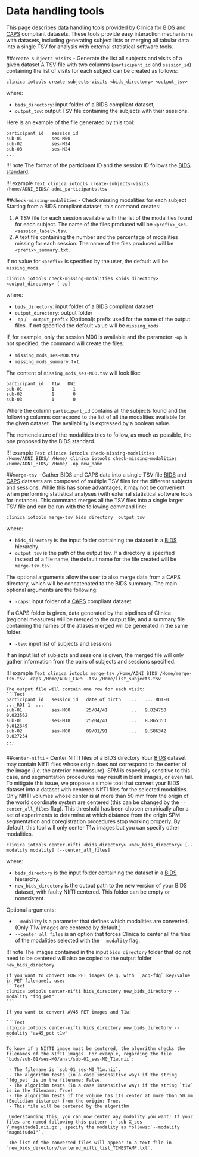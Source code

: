 # Data handling tools

This page describes data handling tools provided by Clinica for [BIDS](http://bids.neuroimaging.io) and [CAPS](../CAPS/Introduction) compliant datasets. These tools provide easy interaction mechanisms with datasets, including generating subject lists or merging all tabular data into a single TSV for analysis with external statistical software tools.

##`create-subjects-visits` - Generate the list all subjects and visits of a given dataset
A TSV file with two columns (`participant_id` and `session_id`) containing the list of visits for each subject can be created as follows:
```Text
clinica iotools create-subjects-visits <bids_directory> <output_tsv>
```
where:

- `bids_directory`: input folder of a BIDS compliant dataset,
- `output_tsv`: output TSV file containing the subjects with their sessions.

Here is an example of the file generated by this tool:
```Text
participant_id   session_id
sub-01           ses-M00
sub-02           ses-M24
sub-03           ses-M24
...
```

!!! note
    The format of the participant ID and the session ID follows the [BIDS standard](http://bids.neuroimaging.io/bids_spec1.0.0.pdf).

!!! example
    ```Text
    clinica iotools create-subjects-visits /home/ADNI_BIDS/ adni_participants.tsv
    ```

##`check-missing-modalities` - Check missing modalities for each subject
Starting from a BIDS compliant dataset, this command creates:

1. A TSV file for each session available with the list of the modalities found for each subject. The name of the files produced will be `<prefix>_ses-<session_label>.tsv`.
2. A text file containing the number and the percentage of modalities missing for each session. The name of the files produced will be `<prefix>_summary.txt`.

If no value for `<prefix>` is specified by the user, the default will be `missing_mods`.

```Text
clinica iotools check-missing-modalities <bids_directory> <output_directory> [-op]
```
where:

- `bids_directory`: input folder of a BIDS compliant dataset
- `output_directory`: output folder
- `-op` / `--output_prefix` (Optional):  prefix used for the name of the output files. If not specified the default value will be `missing_mods`

If, for example, only the session M00 is available and the parameter `-op` is not specified, the command will create the files:

- `missing_mods_ses-M00.tsv`
- `missing_mods_summary.txt`.

The content of `missing_mods_ses-M00.tsv` will look like:
```
participant_id   T1w   DWI
sub-01           1       1
sub-02           1       0
sub-03           1       0
```

Where the column `participant_id` contains all the subjects found and the following columns correspond to the list of all the modalities available for the given dataset. The availability is expressed by a boolean value.

The nomenclature of the modalities tries to follow, as much as possible, the one proposed by the BIDS standard.

!!! example
    ```Text
    clinica iotools check-missing-modalities /Home/ADNI_BIDS/ /Home/
    clinica iotools check-missing-modalities /Home/ADNI_BIDS/ /Home/ -op new_name
    ```

##`merge-tsv` - Gather BIDS and CAPS data into a single TSV file
[BIDS](http://bids.neuroimaging.io) and [CAPS](../CAPS/Introduction) datasets are composed of multiple TSV files for the different subjects and sessions. While this has some advantages, it may not be convenient when performing statistical analyses (with external statistical software tools for instance).
This command merges all the TSV files into a single larger TSV file and can be run with the following command line:

```
clinica iotools merge-tsv bids_directory  output_tsv
```
where:

- `bids_directory` is the input folder containing the dataset in a [BIDS](http://bids.neuroimaging.io) hierarchy.
- `output_tsv` is the path of the output tsv. If a directory is specified instead of a file name, the default name for the file created will be `merge-tsv.tsv`.

The optional arguments allow the user to also merge data from a CAPS directory, which will be concatenated to the BIDS summary.
The main optional arguments are the following:

- `-caps`: input folder of a [CAPS](../CAPS/Introduction) compliant dataset

If a CAPS folder is given, data generated by the pipelines of Clinica (regional measures) will be merged to the output file, and a summary file containing the names of the atlases merged will be generated in the same folder.

- `-tsv`: input list of subjects and sessions

If an input list of subjects and sessions is given, the merged file will only gather information from the pairs of subjects and sessions specified.

!!! example
    ```Text
    clinica iotools merge-tsv /Home/ADNI_BIDS /Home/merge-tsv.tsv -caps /Home/ADNI_CAPS -tsv /Home/list_subjects.tsv
    ```

    The output file will contain one row for each visit:
    ```Text
    participant_id   session_id   date_of_birth   ...   ..._ROI-0   ..._ROI-1  ...
    sub-01           ses-M00      25/04/41        ...   9.824750    0.023562
    sub-01           ses-M18      25/04/41        ...   8.865353    0.012349
    sub-02           ses-M00      09/01/91        ...   9.586342    0.027254
    ...
    ```

##`center-nifti` - Center NIfTI files of a BIDS directory
Your [BIDS](http://bids.neuroimaging.io) dataset may contain NIfTI files whose origin does not correspond to the center of the image (i.e. the anterior commissure). SPM is especially sensitive to this case, and segmentation procedures may result in blank images, or even fail. To mitigate this issue, we propose a simple tool that convert your BIDS dataset into a dataset with centered NIfTI files for the selected modalities. Only NIfTI volumes whose center is at more than 50 mm from the origin of the world coordinate system are centered (this can be changed by the `--center_all_files` flag). This threshold has been chosen empirically after a set of experiments to determine at which distance from the origin SPM segmentation and coregistration procedures stop working properly. By default, this tool will only center T1w images but you can specify other modalities.

```Text
clinica iotools center-nifti <bids_directory> <new_bids_directory> [--modality modality] [--center_all_files]
```
where:

- `bids_directory` is the input folder containing the dataset in a [BIDS](http://bids.neuroimaging.io) hierarchy.
- `new_bids_directory` is the output path to the new version of your BIDS dataset, with faulty NIfTI centered. This folder can be empty or nonexistent.

Optional arguments:
- `--modality` is a parameter that defines which modalities are converted. (Only T1w images are centered by default.)
- `--center_all_files` is an option that forces Clinica to center all the files of the modalities selected with the `--modality` flag.

!!! note
    The images contained in the input `bids_directory` folder that do not need to be centered will also be copied to the output folder `new_bids_directory`.

    If you want to convert FDG PET images (e.g. with `_acq-fdg` key/value in PET filename), use:
    ```Text
    clinica iotools center-nifti bids_directory new_bids_directory --modality "fdg_pet"
    ```

    If you want to convert AV45 PET images and T1w:

    ```Text
    clinica iotools center-nifti bids_directory new_bids_directory --modality "av45_pet t1w"
    ```

    To know if a NIfTI image must be centered, the algorithm checks the filenames of the NIfTI images. For example, regarding the file `bids/sub-01/ses-M0/anat/sub-01_ses-M0_T1w.nii`:

     - The filename is `sub-01_ses-M0_T1w.nii`.
     - The algorithm tests (in a case insensitive way) if the string `fdg_pet` is in the filename: False.
     - The algorithm tests (in a case insensitive way) if the string `t1w` is in the filename: True!
     - The algorithm tests if the volume has its center at more than 50 mm (Euclidian distance) from the origin: True.
     - This file will be centered by the algorithm.

     Understanding this, you can now center any modality you want! If your files are named following this pattern : `sub-X_ses-Y_magnitude1.nii.gz`, specify the modality as follows:`--modality "magnitude1"`.

     The list of the converted files will appear in a text file in `new_bids_directory/centered_nifti_list_TIMESTAMP.txt`.
